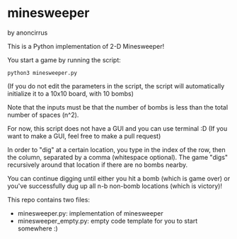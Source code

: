 # minesweeper
by anoncirrus

This is a Python implementation of 2-D Minesweeper!

You start a game by running the script:
```
python3 minesweeper.py
```
(If you do not edit the parameters in the script, the script will automatically initialize it to a 10x10 board, with 10 bombs)

Note that the inputs must be that the number of bombs is less than the total number of spaces (n^2).

For now, this script does not have a GUI and you can use terminal :D (If you want to make a GUI, feel free to make a pull request)

In order to "dig" at a certain location, you type in the index of the row, then the column, separated by a comma (whitespace optional). The game "digs" recursively around that location if there are no bombs nearby.

You can continue digging until either you hit a bomb (which is game over) or you've successfully dug up all n-b non-bomb locations (which is victory)!

This repo contains two files:
- minesweeper.py: implementation of minesweeper
- minesweeper_empty.py: empty code template for you to start somewhere :)
